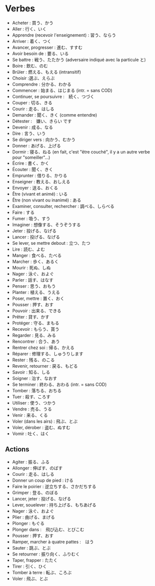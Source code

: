 # Verbes

- Acheter : 買う、かう
- Aller : 行く、いく
- Apprendre (recevoir l'enseignement) : 習う、ならう
- Arriver : 着く、つく
- Avancer, progresser : 進む、すすむ
- Avoir besoin de : 要る、いる
- Se battre : 戦う、たたかう (adversaire indiqué avec la particule と)
- Boire : 飲む、のむ
- Brûler : 燃える、もえる (intransitif)
- Choisir :選ぶ、えらぶ
- Comprendre : 分かる、わかる
- Commencer : 始まる、はじまる (intr. = sans COD)
- Continuer, se poursuivre :　続く、つづく
- Couper : 切る、きる
- Courir : 走る、はしる
- Demander : 聞く、きく (comme entendre)
- Détester :　嫌い、きらい です
- Devenir : 成る、なる
- Dire : 言う、いう
- Se diriger vers : 向かう、むかう
- Donner : あげる、上げる
- Dormir : 寝る、ねる (en fait, c'est "être couché", il y a un autre verbe pour "someiller"...)
- Écrire : 書く、かく
- Écouter : 聞く、きく
- Emprunter : 借りる、かりる
- Enseigner : 教える、おしえる
- Envoyer : 送る、おくる
- Être (vivant et animé) : いる
- Être (non vivant ou inanimé) : ある
- Examiner, consulter, rechercher : 調べる、しらべる
- Faire : する
- Fumer : 吸う、すう
- Imaginer : 想像する、そうぞうする
- Jeter : 投げる、なげる
- Lancer : 投げる、なげる
- Se lever, se mettre debout : 立つ、たつ
- Lire : 読む、よむ
- Manger : 食べる、たべる
- Marcher : 歩く、あるく
- Mourir : 死ぬ、しぬ
- Nager : 泳ぐ、およぐ
- Parler : 話す、はなす
- Penser : 思う、おもう
- Planter : 植える、うえる
- Poser, mettre : 置く、おく
- Pousser : 押す、おす
- Pouvoir : 出来る、できる
- Prêter : 貸す、かす
- Protéger : 守る、まもる
- Recevoir : もらう、貰う
- Regarder : 見る、みる
- Rencontrer : 合う、あう
- Rentrer chez soi : 帰る、かえる
- Réparer : 修理する、しゅうりします
- Rester : 残る、のこる
- Revenir, retourner : 戻る、もどる
- Savoir : 知る、しる
- Soigner : 治す、なおす
- Se terminer : 終わる、おわる (intr. = sans COD)
- Tomber : 落ちる、おちる
- Tuer : 殺す、ころす
- Utiliser : 使う、つかう
- Vendre : 売る、うる
- Venir : 来る、くる
- Voler (dans les airs) : 飛ぶ、とぶ
- Voler, dérober : 盗む、ぬすむ
- Vomir : 吐く、はく

## Actions

- Agiter : 振る、ふる
- Allonger : 伸ばす、のばす
- Courir : 走る、はしる
- Donner un coup de pied : ける
- Faire le poirier : 逆立ちする、さかだちする
- Grimper : 登る、のぼる
- Lancer, jeter : 投げる、なげる
- Lever, souelever : 持ち上げる、もちあげる
- Nager : 泳ぐ、およぐ
- Plier : 曲げる、まげる
- Plonger : もぐる
- Plonger dans :　飛び込む、とびこむ
- Pousser : 押す、おす
- Ramper, marcher à quatre pattes :　はう
- Sauter : 跳ぶ、とぶ
- Se retourner : 振り向く、ふりむく
- Taper, frapper : たたく
- Tirer : 引く、ひく
- Tomber à terre : 転ぶ、ころぶ
- Voler : 飛ぶ、とぶ
